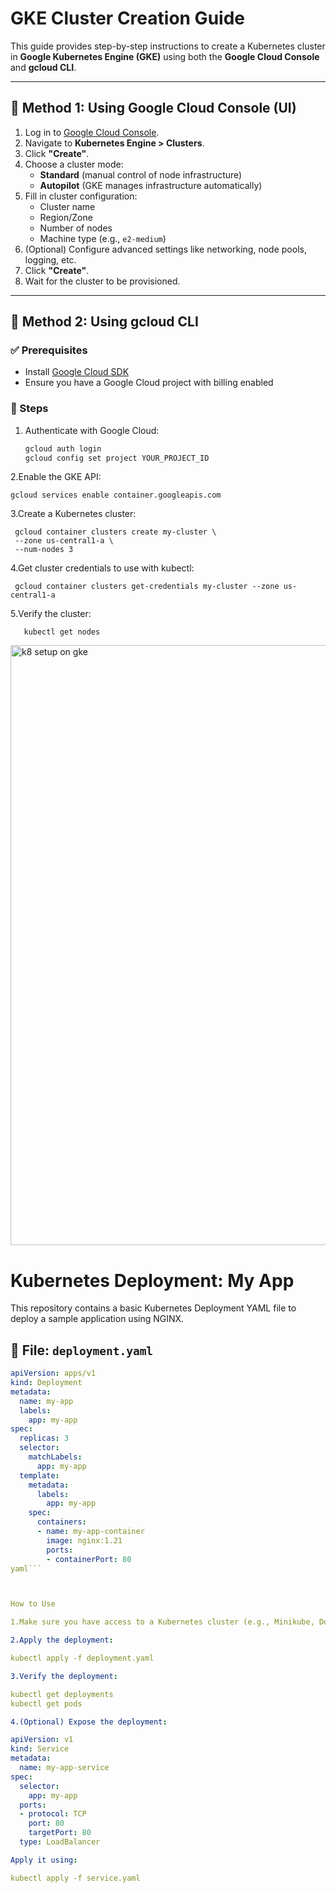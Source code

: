 
# GKE Cluster Creation Guide

This guide provides step-by-step instructions to create a Kubernetes cluster in **Google Kubernetes Engine (GKE)** using both the **Google Cloud Console** and **gcloud CLI**.

---

## 🚀 Method 1: Using Google Cloud Console (UI)

1. Log in to [Google Cloud Console](https://console.cloud.google.com/).
2. Navigate to **Kubernetes Engine > Clusters**.
3. Click **"Create"**.
4. Choose a cluster mode:
   - **Standard** (manual control of node infrastructure)
   - **Autopilot** (GKE manages infrastructure automatically)
5. Fill in cluster configuration:
   - Cluster name
   - Region/Zone
   - Number of nodes
   - Machine type (e.g., `e2-medium`)
6. (Optional) Configure advanced settings like networking, node pools, logging, etc.
7. Click **"Create"**.
8. Wait for the cluster to be provisioned.

---

## 🧩 Method 2: Using gcloud CLI

### ✅ Prerequisites
- Install [Google Cloud SDK](https://cloud.google.com/sdk/docs/install)
- Ensure you have a Google Cloud project with billing enabled

### 🔧 Steps

1. Authenticate with Google Cloud:

   ```bash
   gcloud auth login
   gcloud config set project YOUR_PROJECT_ID

2.Enable the GKE API:

    gcloud services enable container.googleapis.com

3.Create a Kubernetes cluster:

     gcloud container clusters create my-cluster \
     --zone us-central1-a \
     --num-nodes 3

4.Get cluster credentials to use with kubectl:

     gcloud container clusters get-credentials my-cluster --zone us-central1-a

5.Verify the cluster:

       kubectl get nodes



<img width="960" alt="k8 setup on gke" src="https://github.com/user-attachments/assets/3f994f06-fc2f-4067-a22a-56de89a86337" />


# Kubernetes Deployment: My App

This repository contains a basic Kubernetes Deployment YAML file to deploy a sample application using NGINX.

## 📄 File: `deployment.yaml`

```yaml
apiVersion: apps/v1
kind: Deployment
metadata:
  name: my-app
  labels:
    app: my-app
spec:
  replicas: 3
  selector:
    matchLabels:
      app: my-app
  template:
    metadata:
      labels:
        app: my-app
    spec:
      containers:
      - name: my-app-container
        image: nginx:1.21
        ports:
        - containerPort: 80
yaml```



How to Use

1.Make sure you have access to a Kubernetes cluster (e.g., Minikube, Docker Desktop, EKS, GKE).

2.Apply the deployment:

kubectl apply -f deployment.yaml

3.Verify the deployment:

kubectl get deployments
kubectl get pods

4.(Optional) Expose the deployment:

apiVersion: v1
kind: Service
metadata:
  name: my-app-service
spec:
  selector:
    app: my-app
  ports:
  - protocol: TCP
    port: 80
    targetPort: 80
  type: LoadBalancer

Apply it using:

kubectl apply -f service.yaml

